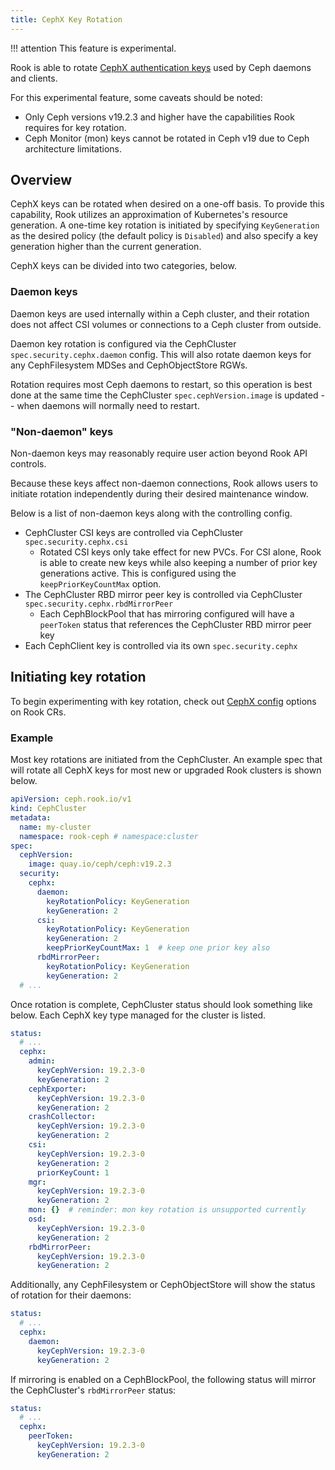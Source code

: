 ```yaml
---
title: CephX Key Rotation
---
```


!!! attention
    This feature is experimental.

Rook is able to rotate [CephX authentication keys](https://docs.ceph.com/en/latest/dev/cephx/) used
by Ceph daemons and clients.

For this experimental feature, some caveats should be noted:

- Only Ceph versions v19.2.3 and higher have the capabilities Rook requires for key rotation.
- Ceph Monitor (mon) keys cannot be rotated in Ceph v19 due to Ceph architecture limitations.

## Overview

CephX keys can be rotated when desired on a one-off basis. To provide this capability, Rook utilizes
an approximation of Kubernetes's resource generation. A one-time key rotation is initiated by
specifying `KeyGeneration` as the desired policy (the default policy is `Disabled`) and also
specify a key generation higher than the current generation.

CephX keys can be divided into two categories, below.

### Daemon keys

Daemon keys are used internally within a Ceph cluster, and their rotation does not affect CSI
volumes or connections to a Ceph cluster from outside.

Daemon key rotation is configured via the CephCluster `spec.security.cephx.daemon` config. This will
also rotate daemon keys for any CephFilesystem MDSes and CephObjectStore RGWs.

Rotation requires most Ceph daemons to restart, so this operation is best done at the same time the
CephCluster `spec.cephVersion.image` is updated -- when daemons will normally need to restart.

### "Non-daemon" keys

Non-daemon keys may reasonably require user action beyond Rook API controls.

Because these keys affect non-daemon connections, Rook allows users to initiate rotation
independently during their desired maintenance window.

Below is a list of non-daemon keys along with the controlling config.

- CephCluster CSI keys are controlled via CephCluster `spec.security.cephx.csi`
    - Rotated CSI keys only take effect for new PVCs. For CSI alone, Rook is able to create new keys
        while also keeping a number of prior key generations active. This is configured using the
        `keepPriorKeyCountMax` option.
- The CephCluster RBD mirror peer key is controlled via CephCluster `spec.security.cephx.rbdMirrorPeer`
    - Each CephBlockPool that has mirroring configured will have a `peerToken` status that
        references the CephCluster RBD mirror peer key
- Each CephClient key is controlled via its own `spec.security.cephx`

## Initiating key rotation

To begin experimenting with key rotation, check out
[CephX config](https://rook.io/docs/rook/latest/CRDs/specification/?h=cephx#ceph.rook.io/v1.CephxConfig)
options on Rook CRs.

### Example

Most key rotations are initiated from the CephCluster. An example spec that will rotate all CephX
keys for most new or upgraded Rook clusters is shown below.

```yaml
apiVersion: ceph.rook.io/v1
kind: CephCluster
metadata:
  name: my-cluster
  namespace: rook-ceph # namespace:cluster
spec:
  cephVersion:
    image: quay.io/ceph/ceph:v19.2.3
  security:
    cephx:
      daemon:
        keyRotationPolicy: KeyGeneration
        keyGeneration: 2
      csi:
        keyRotationPolicy: KeyGeneration
        keyGeneration: 2
        keepPriorKeyCountMax: 1  # keep one prior key also
      rbdMirrorPeer:
        keyRotationPolicy: KeyGeneration
        keyGeneration: 2
  # ...
```

Once rotation is complete, CephCluster status should look something like below. Each CephX key
type managed for the cluster is listed.

```yaml
status:
  # ...
  cephx:
    admin:
      keyCephVersion: 19.2.3-0
      keyGeneration: 2
    cephExporter:
      keyCephVersion: 19.2.3-0
      keyGeneration: 2
    crashCollector:
      keyCephVersion: 19.2.3-0
      keyGeneration: 2
    csi:
      keyCephVersion: 19.2.3-0
      keyGeneration: 2
      priorKeyCount: 1
    mgr:
      keyCephVersion: 19.2.3-0
      keyGeneration: 2
    mon: {}  # reminder: mon key rotation is unsupported currently
    osd:
      keyCephVersion: 19.2.3-0
      keyGeneration: 2
    rbdMirrorPeer:
      keyCephVersion: 19.2.3-0
      keyGeneration: 2
```

Additionally, any CephFilesystem or CephObjectStore will show the status of rotation for their
daemons:

```yaml
status:
  # ...
  cephx:
    daemon:
      keyCephVersion: 19.2.3-0
      keyGeneration: 2
```

If mirroring is enabled on a CephBlockPool, the following status will mirror the CephCluster's
`rbdMirrorPeer` status:

```yaml
status:
  # ...
  cephx:
    peerToken:
      keyCephVersion: 19.2.3-0
      keyGeneration: 2
```
